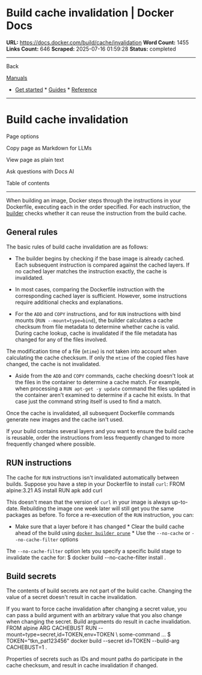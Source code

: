 # Build cache invalidation | Docker Docs

**URL:** https://docs.docker.com/build/cache/invalidation
**Word Count:** 1455
**Links Count:** 646
**Scraped:** 2025-07-16 01:59:28
**Status:** completed

---

Back

[Manuals](https://docs.docker.com/manuals/)

  * [Get started](https://docs.docker.com/get-started/)   * [Guides](https://docs.docker.com/guides/)   * [Reference](https://docs.docker.com/reference/)

* * *

# Build cache invalidation

Page options

Copy page as Markdown for LLMs

View page as plain text

Ask questions with Docs AI

Table of contents

* * *

When building an image, Docker steps through the instructions in your Dockerfile, executing each in the order specified. For each instruction, the [builder](https://docs.docker.com/build/builders/) checks whether it can reuse the instruction from the build cache.

## General rules

The basic rules of build cache invalidation are as follows:

  * The builder begins by checking if the base image is already cached. Each subsequent instruction is compared against the cached layers. If no cached layer matches the instruction exactly, the cache is invalidated.

  * In most cases, comparing the Dockerfile instruction with the corresponding cached layer is sufficient. However, some instructions require additional checks and explanations.

  * For the `ADD` and `COPY` instructions, and for `RUN` instructions with bind mounts \(`RUN --mount=type=bind`\), the builder calculates a cache checksum from file metadata to determine whether cache is valid. During cache lookup, cache is invalidated if the file metadata has changed for any of the files involved.

The modification time of a file \(`mtime`\) is not taken into account when calculating the cache checksum. If only the `mtime` of the copied files have changed, the cache is not invalidated.

  * Aside from the `ADD` and `COPY` commands, cache checking doesn't look at the files in the container to determine a cache match. For example, when processing a `RUN apt-get -y update` command the files updated in the container aren't examined to determine if a cache hit exists. In that case just the command string itself is used to find a match.

Once the cache is invalidated, all subsequent Dockerfile commands generate new images and the cache isn't used.

If your build contains several layers and you want to ensure the build cache is reusable, order the instructions from less frequently changed to more frequently changed where possible.

## RUN instructions

The cache for `RUN` instructions isn't invalidated automatically between builds. Suppose you have a step in your Dockerfile to install `curl`:               FROM alpine:3.21 AS install     RUN apk add curl

This doesn't mean that the version of `curl` in your image is always up-to-date. Rebuilding the image one week later will still get you the same packages as before. To force a re-execution of the `RUN` instruction, you can:

  * Make sure that a layer before it has changed   * Clear the build cache ahead of the build using [`docker builder prune`](https://docs.docker.com/reference/cli/docker/builder/prune/)   * Use the `--no-cache` or `--no-cache-filter` options

The `--no-cache-filter` option lets you specify a specific build stage to invalidate the cache for:               $ docker build --no-cache-filter install .     

## Build secrets

The contents of build secrets are not part of the build cache. Changing the value of a secret doesn't result in cache invalidation.

If you want to force cache invalidation after changing a secret value, you can pass a build argument with an arbitrary value that you also change when changing the secret. Build arguments do result in cache invalidation.               FROM alpine     ARG CACHEBUST     RUN --mount=type=secret,id=TOKEN,env=TOKEN \         some-command ...               $ TOKEN="tkn_pat123456" docker build --secret id=TOKEN --build-arg CACHEBUST=1 .     

Properties of secrets such as IDs and mount paths do participate in the cache checksum, and result in cache invalidation if changed.